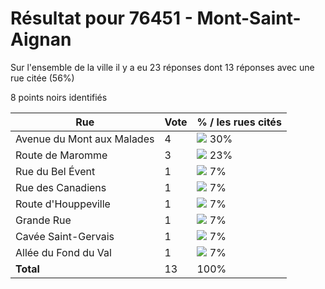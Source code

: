 # Résultat pour 76451 - Mont-Saint-Aignan

Sur l'ensemble de la ville il y a eu 23 réponses dont 13 réponses avec une rue citée (56%)

8 points noirs identifiés

| Rue | Vote | % / les rues cités|
|-----|------|-------------------|
| Avenue du Mont aux Malades | 4 | <img src="../../img/bar_30.gif" />&nbsp;30%|
| Route de Maromme | 3 | <img src="../../img/bar_23.gif" />&nbsp;23%|
| Rue du Bel Évent | 1 | <img src="../../img/bar_7.gif" />&nbsp;7%|
| Rue des Canadiens | 1 | <img src="../../img/bar_7.gif" />&nbsp;7%|
| Route d'Houppeville | 1 | <img src="../../img/bar_7.gif" />&nbsp;7%|
| Grande Rue | 1 | <img src="../../img/bar_7.gif" />&nbsp;7%|
| Cavée Saint-Gervais | 1 | <img src="../../img/bar_7.gif" />&nbsp;7%|
| Allée du Fond du Val | 1 | <img src="../../img/bar_7.gif" />&nbsp;7%|
| **Total** | 13 | 100%|
